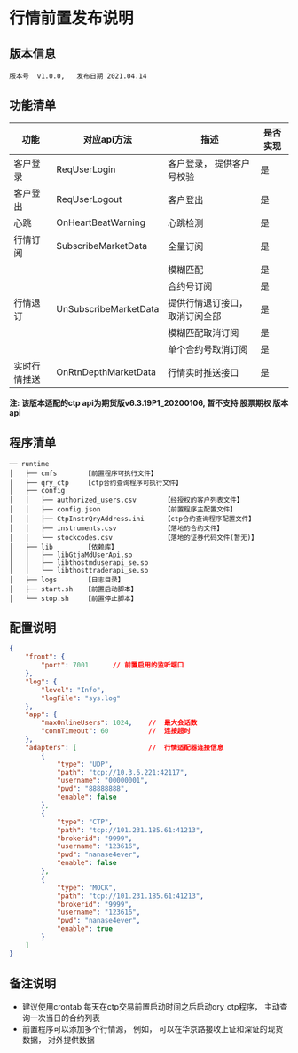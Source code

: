 # 行情前置发布说明
## 版本信息

    版本号  v1.0.0,   发布日期 2021.04.14

## 功能清单

| 功能 | 对应api方法 | 描述 | 是否实现 |
| - | - | - | - |
| 客户登录 | ReqUserLogin | 客户登录， 提供客户号校验 |是 |
| 客户登出 | ReqUserLogout | 客户登出 | 是|
| 心跳 | OnHeartBeatWarning | 心跳检测 | 是|
| 行情订阅 | SubscribeMarketData | 全量订阅 |是 |
| |  | 模糊匹配 |是 |
| |  | 合约号订阅 |是 |
| 行情退订 | UnSubscribeMarketData | 提供行情退订接口， 取消订阅全部 | 是|
|  |  | 模糊匹配取消订阅 | 是|
|  |  | 单个合约号取消订阅 | 是|
| 实时行情推送 | OnRtnDepthMarketData | 行情实时推送接口 |是 |  

**注: 该版本适配的ctp api为期货版v6.3.19P1_20200106,  暂不支持 股票期权 版本api**


## 程序清单
    ── runtime
    │   ├── cmfs       【前置程序可执行文件】
    │   ├── qry_ctp    【ctp合约查询程序可执行文件】
    │   ├── config
    │   │   ├── authorized_users.csv       【经授权的客户列表文件】
    │   │   ├── config.json                【前置程序主配置文件】
    │   │   ├── CtpInstrQryAddress.ini     【ctp合约查询程序配置文件】
    │   │   ├── instruments.csv            【落地的合约文件】
    │   │   └── stockcodes.csv             【落地的证券代码文件(暂无)】
    │   ├── lib        【依赖库】
    │   │   ├── libGtjaMdUserApi.so
    │   │   ├── libthostmduserapi_se.so
    │   │   └── libthosttraderapi_se.so
    │   ├── logs       【日志目录】
    │   ├── start.sh   【前置启动脚本】
    │   └── stop.sh    【前置停止脚本】


## 配置说明

```json
{  
    "front": {
        "port": 7001      // 前置启用的监听端口
    },
    "log": {
        "level": "Info",
        "logFile": "sys.log"
    },
    "app": {
        "maxOnlineUsers": 1024,    //  最大会话数
        "connTimeout": 60          //  连接超时
    },
    "adapters": [                  //  行情适配器连接信息
        {
            "type": "UDP",
            "path": "tcp://10.3.6.221:42117",
            "username": "00000001",
            "pwd": "88888888",
            "enable": false
        },
        {
            "type": "CTP",
            "path": "tcp://101.231.185.61:41213",
            "brokerid": "9999",
            "username": "123616",
            "pwd": "nanase4ever",
            "enable": false
        },
        {
            "type": "MOCK",
            "path": "tcp://101.231.185.61:41213",
            "brokerid": "9999",
            "username": "123616",
            "pwd": "nanase4ever",
            "enable": true
        }
    ]
}
```

## 备注说明
- 建议使用crontab 每天在ctp交易前置启动时间之后启动qry_ctp程序， 主动查询一次当日的合约列表
- 前置程序可以添加多个行情源， 例如， 可以在华京路接收上证和深证的现货数据， 对外提供数据